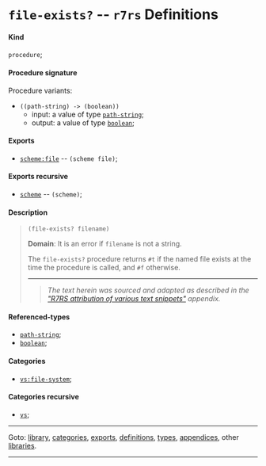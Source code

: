 

<a id='definition__r7rs__file-exists_3f'></a>

# `file-exists?` -- `r7rs` Definitions


<a id='definition__r7rs__file-exists_3f__kind'></a>

#### Kind

`procedure`;


<a id='definition__r7rs__file-exists_3f__procedure-signature'></a>

#### Procedure signature

Procedure variants:
 * `((path-string) -> (boolean))`
   * input: a value of type [`path-string`](../../r7rs/types/path-string.md#type__r7rs__path-string);
   * output: a value of type [`boolean`](../../r7rs/types/boolean.md#type__r7rs__boolean);


<a id='definition__r7rs__file-exists_3f__exports'></a>

#### Exports

 * [`scheme:file`](../../r7rs/exports/scheme_3a_file.md#export__r7rs__scheme_3a_file) -- `(scheme file)`;


<a id='definition__r7rs__file-exists_3f__exports-recursive'></a>

#### Exports recursive

 * [`scheme`](../../r7rs/exports/scheme.md#export__r7rs__scheme) -- `(scheme)`;


<a id='definition__r7rs__file-exists_3f__description'></a>

#### Description

> ````
> (file-exists? filename)
> ````
> 
> 
> **Domain**:  It is an error if `filename` is not a string.
> 
> The `file-exists?` procedure returns
> `#t` if the named file exists at the time the procedure is called,
> and `#f` otherwise.
> 
> 
> ----
> > *The text herein was sourced and adapted as described in the ["R7RS attribution of various text snippets"](../../r7rs/appendices/attribution.md#appendix__r7rs__attribution) appendix.*


<a id='definition__r7rs__file-exists_3f__referenced-types'></a>

#### Referenced-types

 * [`path-string`](../../r7rs/types/path-string.md#type__r7rs__path-string);
 * [`boolean`](../../r7rs/types/boolean.md#type__r7rs__boolean);


<a id='definition__r7rs__file-exists_3f__categories'></a>

#### Categories

 * [`vs:file-system`](../../r7rs/categories/vs_3a_file-system.md#category__r7rs__vs_3a_file-system);


<a id='definition__r7rs__file-exists_3f__categories-recursive'></a>

#### Categories recursive

 * [`vs`](../../r7rs/categories/vs.md#category__r7rs__vs);

----

Goto: [library](../../r7rs/_index.md#library__r7rs), [categories](../../r7rs/categories/_index.md#toc__r7rs__categories), [exports](../../r7rs/exports/_index.md#toc__r7rs__exports), [definitions](../../r7rs/definitions/_index.md#toc__r7rs__definitions), [types](../../r7rs/types/_index.md#toc__r7rs__types), [appendices](../../r7rs/appendices/_index.md#toc__r7rs__appendices), other [libraries](../../_libraries.md#toc__libraries).

----

